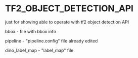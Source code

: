 # TF2_OBJECT_DETECTION_API
just for showing able to operate with tf2 object detection API

bbox - file with bbox info

pipeline - "pipeline.config" file already edited

dino_label_map - "label_map" file
